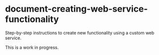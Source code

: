 # document-creating-web-service-functionality
Step-by-step instructions to create new functionality using a custom web service.

This is a work in progress.
